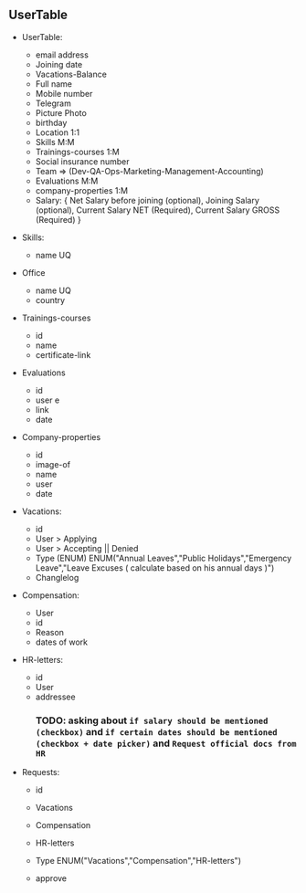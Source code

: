 <!-- This file wil contain all project requirements and their dependencies-->

<!-- DataBase Tables -->
<!-- * End of probation period (a link to the evaluation form) <Date> RunTime: celery task will run every day and calculate today's date / joined date -->
## UserTable

* UserTable:
  * email address
  * Joining date
  * Vacations-Balance
  * Full name
  * Mobile number
  * Telegram
  * Picture Photo
  * birthday
  * Location 1:1 <Office>
  * Skills M:M <Skills>
  * Trainings-courses 1:M <Trainings-courses >
  * Social insurance number
  * Team <ENUM> => (Dev-QA-Ops-Marketing-Management-Accounting)
  * Evaluations M:M <Evaluations>
  * company-properties 1:M <Company-properties>
  * Salary: {
      Net Salary before joining (optional),
      Joining Salary (optional),
      Current Salary NET (Required),
      Current Salary GROSS (Required)
    } 

* Skills:
  * name UQ

* Office
  * name UQ
  * country

* Trainings-courses 
  * id
  * name
  * certificate-link


* Evaluations
  * id
  * user <User>e
  * link
  * date

* Company-properties
  <!-- that have been given to (laptop, bag, screen, sim card,.... -->
  * id
  * image-of
  * name
  * user <User>
  * date

* Vacations:
  * id
  * User <User> > Applying
  * User <User> > Accepting || Denied
  * Type (ENUM) ENUM("Annual Leaves","Public Holidays","Emergency Leave","Leave Excuses ( calculate based on his annual days )")
  * Changlelog

* Compensation:
  * User <User> 
  * id
  * Reason
  * dates of work

* HR-letters:
  * id
  * User <User> 
  * addressee
    ### TODO: asking about `if salary should be mentioned (checkbox)` and `if certain dates should be mentioned (checkbox + date picker)` and `Request official docs from HR` 

* Requests:
  * id
  * Vacations <Vacations>
  * Compensation <Compensation>
  * HR-letters <HR-letters>
  * Type ENUM("Vacations","Compensation","HR-letters")

  * approve
